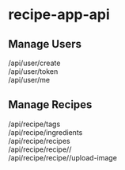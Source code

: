 # recipe-app-api

## Manage Users   
/api/user/create  
/api/user/token  
/api/user/me  

## Manage Recipes  
/api/recipe/tags  
/api/recipe/ingredients  
/api/recipe/recipes  
/api/recipe/recipe/<id>/  
/api/recipe/recipe/<id>/upload-image  
  
